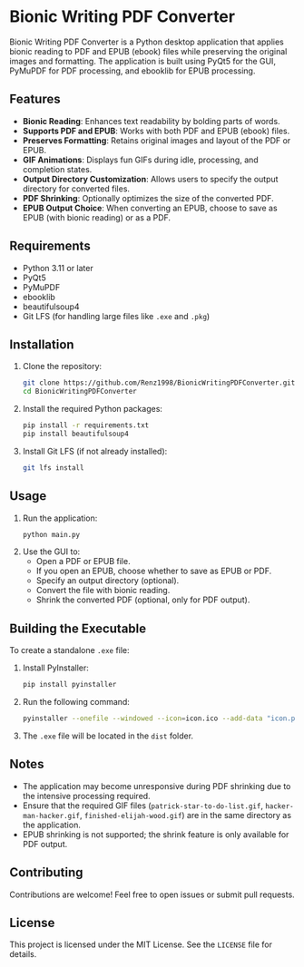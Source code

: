 # Bionic Writing PDF Converter

Bionic Writing PDF Converter is a Python desktop application that applies bionic reading to PDF and EPUB (ebook) files while preserving the original images and formatting. The application is built using PyQt5 for the GUI, PyMuPDF for PDF processing, and ebooklib for EPUB processing.

## Features
- **Bionic Reading**: Enhances text readability by bolding parts of words.
- **Supports PDF and EPUB**: Works with both PDF and EPUB (ebook) files.
- **Preserves Formatting**: Retains original images and layout of the PDF or EPUB.
- **GIF Animations**: Displays fun GIFs during idle, processing, and completion states.
- **Output Directory Customization**: Allows users to specify the output directory for converted files.
- **PDF Shrinking**: Optionally optimizes the size of the converted PDF.
- **EPUB Output Choice**: When converting an EPUB, choose to save as EPUB (with bionic reading) or as a PDF.

## Requirements
- Python 3.11 or later
- PyQt5
- PyMuPDF
- ebooklib
- beautifulsoup4
- Git LFS (for handling large files like `.exe` and `.pkg`)

## Installation
1. Clone the repository:
   ```bash
   git clone https://github.com/Renz1998/BionicWritingPDFConverter.git
   cd BionicWritingPDFConverter
   ```
2. Install the required Python packages:
   ```bash
   pip install -r requirements.txt
   pip install beautifulsoup4
   ```
3. Install Git LFS (if not already installed):
   ```bash
   git lfs install
   ```

## Usage
1. Run the application:
   ```bash
   python main.py
   ```
2. Use the GUI to:
   - Open a PDF or EPUB file.
   - If you open an EPUB, choose whether to save as EPUB or PDF.
   - Specify an output directory (optional).
   - Convert the file with bionic reading.
   - Shrink the converted PDF (optional, only for PDF output).

## Building the Executable
To create a standalone `.exe` file:
1. Install PyInstaller:
   ```bash
   pip install pyinstaller
   ```
2. Run the following command:
   ```bash
   pyinstaller --onefile --windowed --icon=icon.ico --add-data "icon.png;." --add-data "patrick-star-to-do-list.gif;." --add-data "hacker-man-hacker.gif;." --add-data "finished-elijah-wood.gif;." main.py
   ```
3. The `.exe` file will be located in the `dist` folder.

## Notes
- The application may become unresponsive during PDF shrinking due to the intensive processing required.
- Ensure that the required GIF files (`patrick-star-to-do-list.gif`, `hacker-man-hacker.gif`, `finished-elijah-wood.gif`) are in the same directory as the application.
- EPUB shrinking is not supported; the shrink feature is only available for PDF output.

## Contributing
Contributions are welcome! Feel free to open issues or submit pull requests.

## License
This project is licensed under the MIT License. See the `LICENSE` file for details.